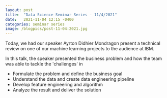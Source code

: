 ```yaml
---
layout: post
title:  "Data Science Seminar Series - 11/4/2021"
date:   2021-11-04 12:15 -0400
categories: seminar series
image: /blogpics/post-11-04:2021.jpg
---
```

Today, we had our speaker Ayrton Didhier Mondragon <a href="https://www.linkedin.com/in/ayrton-didhier-mondragon-mejia-2401a996/"><i class="fab fa-linkedin"></i></a> <a href="https://www.uag.mx/"><i class="fas fa-graduation-cap"></i></a> <a href="mailto:ayrton.mondragon1@ibm.com"><i class="fas fa-envelope"></i></a> present a technical review on one of our machine learning projects to the audience at IBM.

In this talk, the speaker presented the business problem and how the team was able to tackle the 'challenges' in

- Formulate the problem and define the business goal
- Understand the data and create data engineering pipeline
- Develop feature engineering and algorithm 
- Analyze the result and deliver the solution

